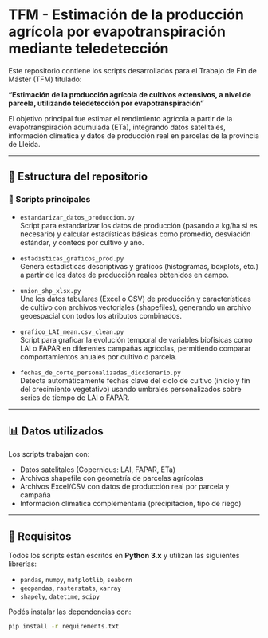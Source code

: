 # TFM - Estimación de la producción agrícola por evapotranspiración mediante teledetección

Este repositorio contiene los scripts desarrollados para el Trabajo de Fin de Máster (TFM) titulado:

**“Estimación de la producción agrícola de cultivos extensivos, a nivel de parcela, utilizando teledetección por evapotranspiración”**

El objetivo principal fue estimar el rendimiento agrícola a partir de la evapotranspiración acumulada (ETa), integrando datos satelitales, información climática y datos de producción real en parcelas de la provincia de Lleida.

---

## 📂 Estructura del repositorio

### 🔧 Scripts principales

- `estandarizar_datos_produccion.py`  
  Script para estandarizar los datos de producción (pasando a kg/ha si es necesario) y calcular estadísticas básicas como promedio, desviación estándar, y conteos por cultivo y año.

- `estadisticas_graficos_prod.py`  
  Genera estadísticas descriptivas y gráficos (histogramas, boxplots, etc.) a partir de los datos de producción reales obtenidos en campo.

- `union_shp_xlsx.py`  
  Une los datos tabulares (Excel o CSV) de producción y características de cultivo con archivos vectoriales (shapefiles), generando un archivo geoespacial con todos los atributos combinados.

- `grafico_LAI_mean.csv_clean.py`  
  Script para graficar la evolución temporal de variables biofísicas como LAI o FAPAR en diferentes campañas agrícolas, permitiendo comparar comportamientos anuales por cultivo o parcela.

- `fechas_de_corte_personalizadas_diccionario.py`  
  Detecta automáticamente fechas clave del ciclo de cultivo (inicio y fin del crecimiento vegetativo) usando umbrales personalizados sobre series de tiempo de LAI o FAPAR.

---

## 📊 Datos utilizados

Los scripts trabajan con:

- Datos satelitales (Copernicus: LAI, FAPAR, ETa)
- Archivos shapefile con geometría de parcelas agrícolas
- Archivos Excel/CSV con datos de producción real por parcela y campaña
- Información climática complementaria (precipitación, tipo de riego)

---

## 🧰 Requisitos

Todos los scripts están escritos en **Python 3.x** y utilizan las siguientes librerías:

- `pandas`, `numpy`, `matplotlib`, `seaborn`
- `geopandas`, `rasterstats`, `xarray`
- `shapely`, `datetime`, `scipy`

Podés instalar las dependencias con:

```bash
pip install -r requirements.txt
